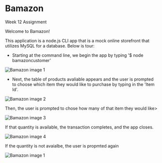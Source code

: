 # Bamazon
Week 12 Assignment



Welcome to Bamazon!

This application is a node.js CLI app that is a mock online storefront that utilizes MySQL for a database.
Below is tour:


* Starting at the command line, we begin the app by typing '$ node bamazoncustomer'

![Bamazon image 1](https://github.com/msnodgr1/images/bam1.png)


* Next, the table of products avaliable appears and the user is prompted to choose which item they would like to purchase by typing in the 'Item Id'.

![Bamazon image 2](https://github.com/msnodgr1/images/bam2.png)


Then, the user is prompted to chose how many of that item they would like>

![Bamazon image 3](https://github.com/msnodgr1/images/bam3.png)


If that quantity is available, the transaction completes, and the app closes.

![Bamazon image 4](https://github.com/msnodgr1/images/bam4.png)


If the quantity is not avaialbe, the user is propmted again

![Bamazon image 1](https://github.com/msnodgr1/images/bam5.png)